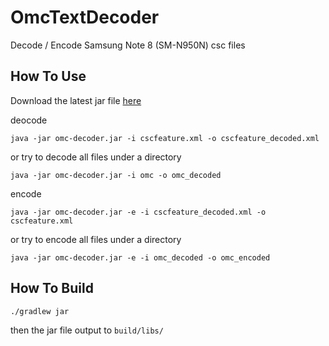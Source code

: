 # OmcTextDecoder
Decode / Encode Samsung Note 8 (SM-N950N) csc files

## How To Use
Download the latest jar file [here](https://github.com/ravindu644/OmcTextDecoder/releases/tag/0.4)

deocode

``` shell
java -jar omc-decoder.jar -i cscfeature.xml -o cscfeature_decoded.xml
```

or try to decode all files under a directory

``` shell
java -jar omc-decoder.jar -i omc -o omc_decoded
```

encode

```
java -jar omc-decoder.jar -e -i cscfeature_decoded.xml -o cscfeature.xml
```

or try to encode all files under a directory

``` shell
java -jar omc-decoder.jar -e -i omc_decoded -o omc_encoded
```

## How To Build

```
./gradlew jar
```

then the jar file output to ```build/libs/```
